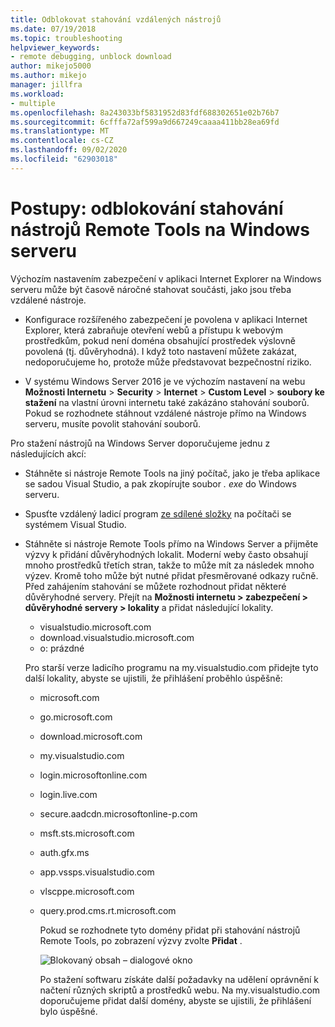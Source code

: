 ```yaml
---
title: Odblokovat stahování vzdálených nástrojů
ms.date: 07/19/2018
ms.topic: troubleshooting
helpviewer_keywords:
- remote debugging, unblock download
author: mikejo5000
ms.author: mikejo
manager: jillfra
ms.workload:
- multiple
ms.openlocfilehash: 8a243033bf5831952d83fdf688302651e02b76b7
ms.sourcegitcommit: 6cfffa72af599a9d667249caaaa411bb28ea69fd
ms.translationtype: MT
ms.contentlocale: cs-CZ
ms.lasthandoff: 09/02/2020
ms.locfileid: "62903018"
---
```

# <a name="how-to-unblock-the-download-of-the-remote-tools-on-windows-server"></a>Postupy: odblokování stahování nástrojů Remote Tools na Windows serveru

Výchozím nastavením zabezpečení v aplikaci Internet Explorer na Windows serveru může být časově náročné stahovat součásti, jako jsou třeba vzdálené nástroje.

* Konfigurace rozšířeného zabezpečení je povolena v aplikaci Internet Explorer, která zabraňuje otevření webů a přístupu k webovým prostředkům, pokud není doména obsahující prostředek výslovně povolená (tj. důvěryhodná). I když toto nastavení můžete zakázat, nedoporučujeme ho, protože může představovat bezpečnostní riziko.

* V systému Windows Server 2016 je ve výchozím nastavení na webu **Možnosti Internetu**  >  **Security**  >  **Internet**  >  **Custom Level**  >  **soubory ke stažení** na vlastní úrovni internetu také zakázáno stahování souborů. Pokud se rozhodnete stáhnout vzdálené nástroje přímo na Windows serveru, musíte povolit stahování souborů.

Pro stažení nástrojů na Windows Server doporučujeme jednu z následujících akcí:

* Stáhněte si nástroje Remote Tools na jiný počítač, jako je třeba aplikace se sadou Visual Studio, a pak zkopírujte soubor *. exe* do Windows serveru.

* Spusťte vzdálený ladicí program [ze sdílené složky](../debugger/remote-debugging.md#fileshare_msvsmon) na počítači se systémem Visual Studio.

* Stáhněte si nástroje Remote Tools přímo na Windows Server a přijměte výzvy k přidání důvěryhodných lokalit. Moderní weby často obsahují mnoho prostředků třetích stran, takže to může mít za následek mnoho výzev. Kromě toho může být nutné přidat přesměrované odkazy ručně. Před zahájením stahování se můžete rozhodnout přidat některé důvěryhodné servery. Přejít na **Možnosti internetu > zabezpečení > důvěryhodné servery > lokality** a přidat následující lokality.

  * visualstudio.microsoft.com
  * download.visualstudio.microsoft.com
  * o: prázdné

  Pro starší verze ladicího programu na my.visualstudio.com přidejte tyto další lokality, abyste se ujistili, že přihlášení proběhlo úspěšně:

  * microsoft.com
  * go.microsoft.com
  * download.microsoft.com
  * my.visualstudio.com
  * login.microsoftonline.com
  * login.live.com
  * secure.aadcdn.microsoftonline-p.com
  * msft.sts.microsoft.com
  * auth.gfx.ms
  * app.vssps.visualstudio.com
  * vlscppe.microsoft.com
  * query.prod.cms.rt.microsoft.com

    Pokud se rozhodnete tyto domény přidat při stahování nástrojů Remote Tools, po zobrazení výzvy zvolte **Přidat** .

    ![Blokovaný obsah – dialogové okno](../debugger/media/remotedbg-blocked-content.png)

    Po stažení softwaru získáte další požadavky na udělení oprávnění k načtení různých skriptů a prostředků webu. Na my.visualstudio.com doporučujeme přidat další domény, abyste se ujistili, že přihlášení bylo úspěšné.
